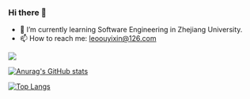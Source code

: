 ### Hi there 👋 
- 🌱 I’m currently learning Software Engineering in Zhejiang University.
- 📫 How to reach me: leoouyixin@126.com

![](https://visitor-badge.laobi.icu/badge?page_id=QSCTech-Sange.visitor-badge)

[![Anurag's GitHub stats](https://github-readme-stats.vercel.app/api?username=OE-Heart&count_private=true&show_icons=true&theme=tokyonight)](https://github.com/anuraghazra/github-readme-stats)

[![Top Langs](https://github-readme-stats.vercel.app/api/top-langs/?username=OE-Heart&layout=compact&langs_count=8&theme=tokyonight)](https://github.com/anuraghazra/github-readme-stats)

<!--
**OE-Heart/OE-Heart** is a ✨ _special_ ✨ repository because its `README.md` (this file) appears on your GitHub profile.

Here are some ideas to get you started:

- 🔭 I’m currently working on ...
- 🌱 I’m currently learning ...
- 👯 I’m looking to collaborate on ...
- 🤔 I’m looking for help with ...
- 💬 Ask me about ...
- 📫 How to reach me: ...
- 😄 Pronouns: ...
- ⚡ Fun fact: ...
-->
